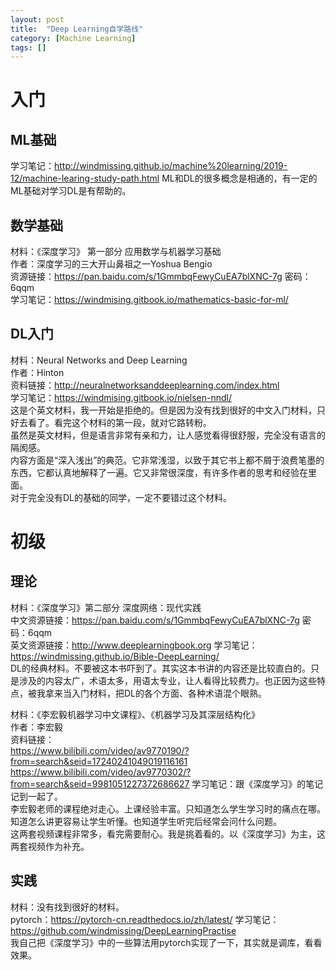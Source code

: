 ```yaml
---
layout: post
title:  "Deep Learning自学路线"
category: [Machine Learning]
tags: []
---
```


# 入门

## ML基础

学习笔记：http://windmissing.github.io/machine%20learning/2019-12/machine-learing-study-path.html
ML和DL的很多概念是相通的，有一定的ML基础对学习DL是有帮助的。  

## 数学基础

材料：《深度学习》 第一部分 应用数学与机器学习基础  
作者：深度学习的三大开山鼻祖之一Yoshua Bengio  
资源链接：https://pan.baidu.com/s/1GmmbqFewyCuEA7blXNC-7g 密码：6qqm  
学习笔记：https://windmising.gitbook.io/mathematics-basic-for-ml/  

<!-- more -->

## DL入门

材料：Neural Networks and Deep Learning  
作者：Hinton  
资料链接：http://neuralnetworksanddeeplearning.com/index.html  
学习笔记：https://windmising.gitbook.io/nielsen-nndl/  
这是个英文材料，我一开始是拒绝的。但是因为没有找到很好的中文入门材料，只好去看了。看完这个材料的第一段，就对它路转粉。  
虽然是英文材料，但是语言非常有亲和力，让人感觉看得很舒服，完全没有语言的隔阂感。  
内容方面是“深入浅出”的典范。它非常浅湿，以致于其它书上都不屑于浪费笔墨的东西，它都认真地解释了一遍。它又非常很深度，有许多作者的思考和经验在里面。  
对于完全没有DL的基础的同学，一定不要错过这个材料。  

# 初级

## 理论


材料：《深度学习》第二部分 深度网络：现代实践  
中文资源链接：https://pan.baidu.com/s/1GmmbqFewyCuEA7blXNC-7g 密码：6qqm    
英文资源链接：http://www.deeplearningbook.org
学习笔记：https://windmissing.github.io/Bible-DeepLearning/  
DL的经典材料。不要被这本书吓到了。其实这本书讲的内容还是比较直白的。只是涉及的内容太广，术语太多，用语太专业，让人看得比较费力。也正因为这些特点，被我拿来当入门材料，把DL的各个方面、各种术语混个眼熟。  

材料：《李宏毅机器学习中文课程》、《机器学习及其深层结构化》   
作者：李宏毅  
资料链接：  
https://www.bilibili.com/video/av9770190/?from=search&seid=17240241049019116161  
https://www.bilibili.com/video/av9770302/?from=search&seid=9981051227372686627
学习笔记：跟《深度学习》的笔记记到一起了。  
李宏毅老师的课程绝对走心。上课经验丰富。只知道怎么学生学习时的痛点在哪。知道怎么讲更容易让学生听懂。也知道学生听完后经常会问什么问题。  
这两套视频课程非常多，看完需要耐心。我是挑着看的。以《深度学习》为主，这两套视频作为补充。  

## 实践

材料：没有找到很好的材料。  
pytorch：https://pytorch-cn.readthedocs.io/zh/latest/
学习笔记：https://github.com/windmissing/DeepLearningPractise  
我自己把《深度学习》中的一些算法用pytorch实现了一下，其实就是调库，看看效果。  